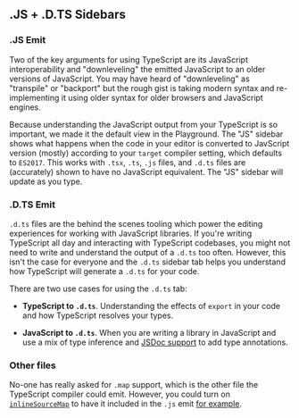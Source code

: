 ## .JS + .D.TS Sidebars

### .JS Emit

Two of the key arguments for using TypeScript are its JavaScript interoperability and "downleveling" the emitted JavaScript to an older versions of JavaScript. You may have heard of "downleveling" as "transpile" or "backport" but the rough gist is taking modern syntax and re-implementing it using older syntax for older browsers and JavaScript engines.

Because understanding the JavaScript output from your TypeScript is so important, we made it the default view in the Playground. The "JS" sidebar shows what happens when the code in your editor is converted to JavScript version (mostly) according to your `target` compiler setting, which defaults to `ES2017`. This works with `.tsx`, `.ts`, `.js` files, and `.d.ts` files are (accurately) shown to have no JavaScript equivalent. The "JS" sidebar will update as you type.

### .D.TS Emit

`.d.ts` files are the behind the scenes tooling which power the editing experiences for working with JavaScript libraries. If you're writing TypeScript all day and interacting with TypeScript codebases, you might not need to write and understand the output of a `.d.ts` too often. However, this isn't the case for everyone and the `.d.ts` sidebar tab helps you understand how TypeScript will generate a `.d.ts` for your code.

There are two use cases for using the `.d.ts` tab:

- **TypeScript to `.d.ts`**. Understanding the effects of `export` in your code and how TypeScript resolves your types.

- **JavaScript to `.d.ts`**. When you are writing a library in JavaScript and use a mix of type inference and [JSDoc support](https://www.typescriptlang.org/docs/handbook/jsdoc-supported-types.html) to add type annotations.

### Other files

No-one has really asked for `.map` support, which is the other file the TypeScript compiler could emit. However, you could turn on [`inlineSourceMap`](https://www.typescriptlang.org/tsconfig#inlineSourceMap) to have it included in the `.js` emit [for example](https://www.typescriptlang.org/play?inlineSourceMap=true#code/PTAEAEEsDsBsYKYGUD2BXATgYwQWQIYAOAUFitAM4Auo+oAvKAEQDyA0k0A).
